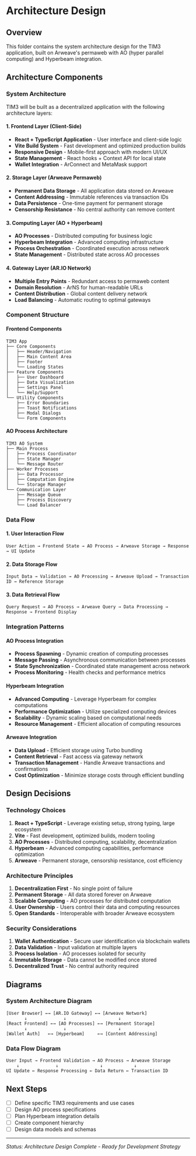 # Architecture Design

## Overview
This folder contains the system architecture design for the TIM3 application, built on Arweave's permaweb with AO (hyper parallel computing) and Hyperbeam integration.

## Architecture Components

### System Architecture
TIM3 will be built as a decentralized application with the following architecture layers:

#### 1. Frontend Layer (Client-Side)
- **React + TypeScript Application** - User interface and client-side logic
- **Vite Build System** - Fast development and optimized production builds
- **Responsive Design** - Mobile-first approach with modern UI/UX
- **State Management** - React hooks + Context API for local state
- **Wallet Integration** - ArConnect and MetaMask support

#### 2. Storage Layer (Arweave Permaweb)
- **Permanent Data Storage** - All application data stored on Arweave
- **Content Addressing** - Immutable references via transaction IDs
- **Data Persistence** - One-time payment for permanent storage
- **Censorship Resistance** - No central authority can remove content

#### 3. Computing Layer (AO + Hyperbeam)
- **AO Processes** - Distributed computing for business logic
- **Hyperbeam Integration** - Advanced computing infrastructure
- **Process Orchestration** - Coordinated execution across network
- **State Management** - Distributed state across AO processes

#### 4. Gateway Layer (AR.IO Network)
- **Multiple Entry Points** - Redundant access to permaweb content
- **Domain Resolution** - ArNS for human-readable URLs
- **Content Distribution** - Global content delivery network
- **Load Balancing** - Automatic routing to optimal gateways

### Component Structure

#### Frontend Components
```
TIM3 App
├── Core Components
│   ├── Header/Navigation
│   ├── Main Content Area
│   ├── Footer
│   └── Loading States
├── Feature Components
│   ├── User Dashboard
│   ├── Data Visualization
│   ├── Settings Panel
│   └── Help/Support
└── Utility Components
    ├── Error Boundaries
    ├── Toast Notifications
    ├── Modal Dialogs
    └── Form Components
```

#### AO Process Architecture
```
TIM3 AO System
├── Main Process
│   ├── Process Coordinator
│   ├── State Manager
│   └── Message Router
├── Worker Processes
│   ├── Data Processor
│   ├── Computation Engine
│   └── Storage Manager
└── Communication Layer
    ├── Message Queue
    ├── Process Discovery
    └── Load Balancer
```

### Data Flow

#### 1. User Interaction Flow
```
User Action → Frontend State → AO Process → Arweave Storage → Response → UI Update
```

#### 2. Data Storage Flow
```
Input Data → Validation → AO Processing → Arweave Upload → Transaction ID → Reference Storage
```

#### 3. Data Retrieval Flow
```
Query Request → AO Process → Arweave Query → Data Processing → Response → Frontend Display
```

### Integration Patterns

#### AO Process Integration
- **Process Spawning** - Dynamic creation of computing processes
- **Message Passing** - Asynchronous communication between processes
- **State Synchronization** - Coordinated state management across network
- **Process Monitoring** - Health checks and performance metrics

#### Hyperbeam Integration
- **Advanced Computing** - Leverage Hyperbeam for complex computations
- **Performance Optimization** - Utilize specialized computing devices
- **Scalability** - Dynamic scaling based on computational needs
- **Resource Management** - Efficient allocation of computing resources

#### Arweave Integration
- **Data Upload** - Efficient storage using Turbo bundling
- **Content Retrieval** - Fast access via gateway network
- **Transaction Management** - Handle Arweave transactions and confirmations
- **Cost Optimization** - Minimize storage costs through efficient bundling

## Design Decisions

### Technology Choices
1. **React + TypeScript** - Leverage existing setup, strong typing, large ecosystem
2. **Vite** - Fast development, optimized builds, modern tooling
3. **AO Processes** - Distributed computing, scalability, decentralization
4. **Hyperbeam** - Advanced computing capabilities, performance optimization
5. **Arweave** - Permanent storage, censorship resistance, cost efficiency

### Architecture Principles
1. **Decentralization First** - No single point of failure
2. **Permanent Storage** - All data stored forever on Arweave
3. **Scalable Computing** - AO processes for distributed computation
4. **User Ownership** - Users control their data and computing resources
5. **Open Standards** - Interoperable with broader Arweave ecosystem

### Security Considerations
1. **Wallet Authentication** - Secure user identification via blockchain wallets
2. **Data Validation** - Input validation at multiple layers
3. **Process Isolation** - AO processes isolated for security
4. **Immutable Storage** - Data cannot be modified once stored
5. **Decentralized Trust** - No central authority required

## Diagrams

### System Architecture Diagram
```
[User Browser] ←→ [AR.IO Gateway] ←→ [Arweave Network]
       ↓              ↓                    ↓
[React Frontend] ←→ [AO Processes] ←→ [Permanent Storage]
       ↓              ↓                    ↓
[Wallet Auth]   ←→ [Hyperbeam]     ←→ [Content Addressing]
```

### Data Flow Diagram
```
User Input → Frontend Validation → AO Process → Arweave Storage
    ↓              ↓                ↓            ↓
UI Update ← Response Processing ← Data Return ← Transaction ID
```

## Next Steps
- [ ] Define specific TIM3 requirements and use cases
- [ ] Design AO process specifications
- [ ] Plan Hyperbeam integration details
- [ ] Create component hierarchy
- [ ] Design data models and schemas

---
*Status: Architecture Design Complete - Ready for Development Strategy*

